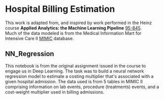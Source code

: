 # Hospital Billing Estimation
This work is adapted from, and inspired by work performed in the Heinz course **Applied Analytics: the Machine Learning Pipeline** [95-845](https://api.heinz.cmu.edu/courses_api/course_detail/95-845).  
Much of the data modeled is from the Medical Information Mart for Intensive Care II [MIMIC](https://mimic.physionet.org/about/mimic/) database. 

## NN_Regression
This notebook is from the original assignment issued in the course to engage us in Deep Learning. The task was to build a neural network regression model to estimate a costing multiplier that's associated with a given hospital admission. The data used is from 5 tables in MIMIC II comprising information on lab events, procedure (treatments) events, and a cost-weight multiplier used in billing admissions.
